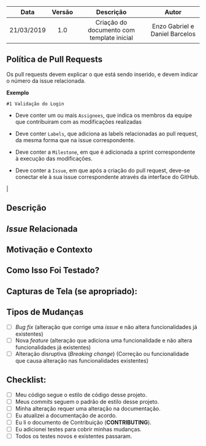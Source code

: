 
| Data       | Versão | Descrição            | Autor             |
|:----------:|:------:|:--------------------:|:-----------------:|
| 21/03/2019 | 1.0 | Criação do documento com template inicial  | Enzo Gabriel e Daniel Barcelos

## Política de Pull Requests

Os pull requests devem explicar o que está sendo inserido, e devem indicar o número da issue relacionada.

<b>Exemplo</b>

```
#1 Validação do Login
```

* Deve conter um ou mais ```Assignees```, que indica os membros da equipe que contribuiram com as modificações realizadas

* Deve conter ```Labels```, que adiciona as labels relacionadas ao pull request, da mesma forma que na issue correspondente.

* Deve conter a ```Milestone```, em que é adicionada a sprint correspondente à execução das modificações.

* Deve conter a ```Issue```, em que após a criação do pull request, deve-se conectar ele à sua issue correspondente através da interface do GitHub.


|<!--- Forneça um resumo geral das suas alterações no título acima -->

## Descrição
<!--- Decreva suas alterações detalhadamente -->

## _Issue_ Relacionada
<!--- Este projeto apenas aceita _pull requests_ relacionadas à _issues_ abertas. -->
<!--- Se está sugerindo uma nova _feature_ ou mudança, por favor discuta em uma _issue_ antes. -->
<!--- Se está corrigindo um _bug_, deve haver uma _issue_ descrevendo-o com passos para reproduzir. -->
<!--- Por favor, adicione o link para a _issue_ aqui: -->

## Motivação e Contexto
<!--- Por que essa mudança é necessária? Qual problema ela resolve? -->

## Como Isso Foi Testado?
<!--- Por favor, descreva detalhadamente como você testou suas mudanças. -->
<!--- Inclua detalhes do seu ambiente de teste e os testes que você executou -->
<!--- para ver como a sua alteração afeta outras áreas do código, etc. -->

## Capturas de Tela (se apropriado):

## Tipos de Mudanças
<!--- Quais os tipos de alterações introduzidos pelo seu código? Coloque um `x` em todas as caixas que se aplicam: -->
- [ ] _Bug fix_ (alteração que corrige uma _issue_ e não altera funcionalidades já existentes)
- [ ] Nova _feature_ (alteração que adiciona uma funcionalidade e não altera funcionalidades já existentes)
- [ ] Alteração disruptiva (_Breaking change_) (Correção ou funcionalidade que causa alteração nas funcionalidades existentes)

## Checklist:
<!--- Passe por todos os pontos a seguir e coloque um `x` em todas as caixas que se aplicam. -->
<!--- Se você não tem certeza sobre nenhum destes, não hesite em perguntar. Nós estamos aqui para ajudar! -->
- [ ] Meu código segue o estilo de código desse projeto.
- [ ] Meus _commits_ seguem o padrão de estilo desse projeto.
- [ ] Minha alteração requer uma alteração na documentação.
- [ ] Eu atualizei a documentação de acordo.
- [ ] Eu li o documento de Contribuição (**CONTRIBUTING**).
- [ ] Eu adicionei testes para cobrir minhas mudanças.
- [ ] Todos os testes novos e existentes passaram.
